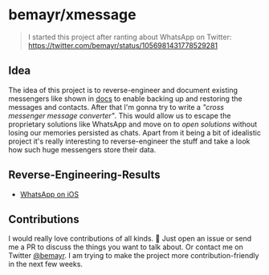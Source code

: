 # bemayr/xmessage

> I started this project after ranting about WhatsApp on Twitter: https://twitter.com/bemayr/status/1056981431778529281

## Idea
The idea of this project is to reverse-engineer and document existing messengers like shown in [docs](./docs) to enable backing up and restoring the messages and contacts. After that I'm gonna try to write a *"cross messenger message converter"*.
This would allow us to escape the proprietary solutions like WhatsApp and move on to *open solutions* without losing our memories persisted as chats.
Apart from it being a bit of idealistic project it's really interesting to reverse-engineer the stuff and take a look how such huge messengers store their data.

## Reverse-Engineering-Results
- [WhatsApp on iOS](./docs/whatsapp/database/ios.md)

## Contributions
I would really love contributions of all kinds. 💓 Just open an issue or send me a PR to discuss the things you want to talk about. Or contact me on Twitter [@bemayr](https://twitter.com/bemayr).
I am trying to make the project more contribution-friendly in the next few weeks.
